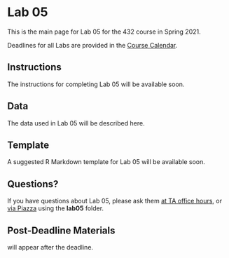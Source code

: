 # Lab 05 

This is the main page for Lab 05 for the 432 course in Spring 2021.

Deadlines for all Labs are provided in the [Course Calendar](https://thomaselove.github.io/432/calendar.html).

## Instructions

The instructions for completing Lab 05 will be available soon.

## Data

The data used in Lab 05 will be described here.

## Template

A suggested R Markdown template for Lab 05 will be available soon.

## Questions?

If you have questions about Lab 05, please ask them [at TA office hours](https://thomaselove.github.io/432/contact.html), or [via Piazza](https://piazza.com/case/spring2021/pqhs432) using the **lab05** folder.

## Post-Deadline Materials

will appear after the deadline.
